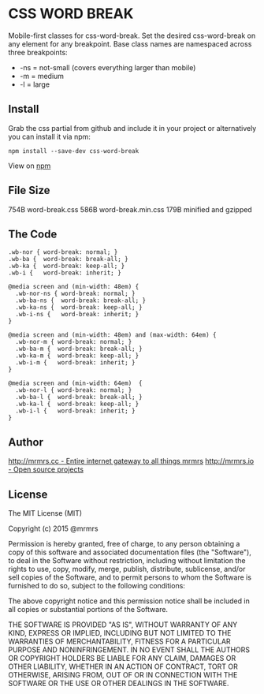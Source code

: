 # CSS WORD BREAK

  Mobile-first classes for css-word-break.
  Set the desired css-word-break on any element for any breakpoint.
  Base class names are namespaced across three breakpoints:

*  -ns = not-small (covers everything larger than mobile)
*  -m  = medium
*  -l  = large

## Install
Grab the css partial from github and include it in your project or alternatively
you can install it via npm:
```
npm install --save-dev css-word-break
```
View on [npm](https://www.npmjs.org/package/css-word-break)


## File Size

754B word-break.css
586B word-break.min.css
179B minified and gzipped

## The Code
```
.wb-nor { word-break: normal; }
.wb-ba {  word-break: break-all; }
.wb-ka {  word-break: keep-all; }
.wb-i {   word-break: inherit; }

@media screen and (min-width: 48em) {
  .wb-nor-ns { word-break: normal; }
  .wb-ba-ns {  word-break: break-all; }
  .wb-ka-ns {  word-break: keep-all; }
  .wb-i-ns {   word-break: inherit; }
}

@media screen and (min-width: 48em) and (max-width: 64em) {
  .wb-nor-m { word-break: normal; }
  .wb-ba-m {  word-break: break-all; }
  .wb-ka-m {  word-break: keep-all; }
  .wb-i-m {   word-break: inherit; }
}

@media screen and (min-width: 64em)  {
  .wb-nor-l { word-break: normal; }
  .wb-ba-l {  word-break: break-all; }
  .wb-ka-l {  word-break: keep-all; }
  .wb-i-l {   word-break: inherit; }
}

```

## Author

[http://mrmrs.cc - Entire internet gateway to all things mrmrs](http://mrmrs.cc)
[http://mrmrs.io - Open source projects](http://mrmrs.io)

## License

The MIT License (MIT)

Copyright (c) 2015 @mrmrs

Permission is hereby granted, free of charge, to any person obtaining a copy
of this software and associated documentation files (the "Software"), to deal
in the Software without restriction, including without limitation the rights
to use, copy, modify, merge, publish, distribute, sublicense, and/or sell
copies of the Software, and to permit persons to whom the Software is
furnished to do so, subject to the following conditions:

The above copyright notice and this permission notice shall be included in
all copies or substantial portions of the Software.

THE SOFTWARE IS PROVIDED "AS IS", WITHOUT WARRANTY OF ANY KIND, EXPRESS OR
IMPLIED, INCLUDING BUT NOT LIMITED TO THE WARRANTIES OF MERCHANTABILITY,
FITNESS FOR A PARTICULAR PURPOSE AND NONINFRINGEMENT. IN NO EVENT SHALL THE
AUTHORS OR COPYRIGHT HOLDERS BE LIABLE FOR ANY CLAIM, DAMAGES OR OTHER
LIABILITY, WHETHER IN AN ACTION OF CONTRACT, TORT OR OTHERWISE, ARISING FROM,
OUT OF OR IN CONNECTION WITH THE SOFTWARE OR THE USE OR OTHER DEALINGS IN
THE SOFTWARE.

